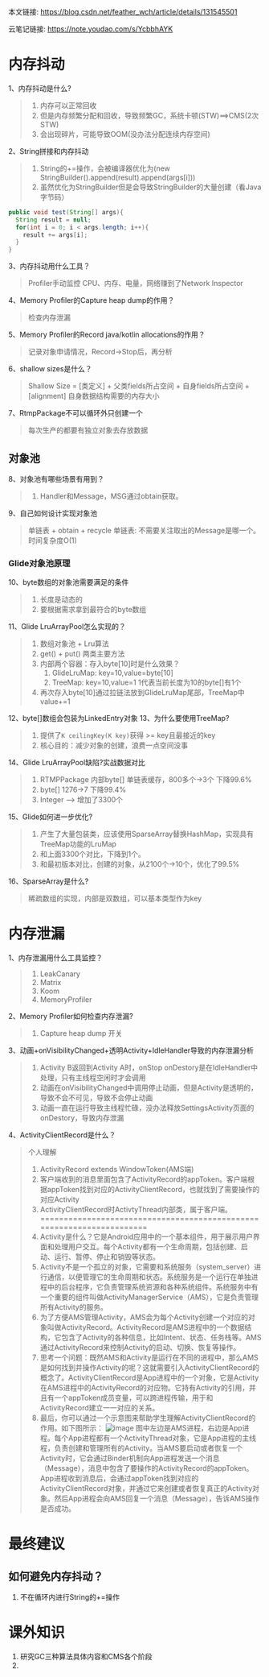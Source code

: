 本文链接: https://blog.csdn.net/feather_wch/article/details/131545501

云笔记链接: https://note.youdao.com/s/YcbbhAYK

# 内存抖动

1、内存抖动是什么?

> 1.  内存可以正常回收
> 2.  但是内存频繁分配和回收，导致频繁GC，系统卡顿(STW)==>CMS(2次STW)
> 3.  会出现碎片，可能导致OOM(没办法分配连续内存空间)

2、String拼接和内存抖动

> 1.  String的+=操作，会被编译器优化为(new StringBuilder().append(result).append(args\[i]))
> 2.  虽然优化为StringBuilder但是会导致StringBuilder的大量创建（看Java字节码）

```java
public void test(String[] args){
  String result = null;
  for(int i = 0; i < args.length; i++){
    result += args[i];
  }
}
```

3、内存抖动用什么工具？

> Profiler手动监控
> CPU、内存、电量，网络赚到了Network Inspector

4、Memory Profiler的Capture heap dump的作用？

> 检查内存泄漏

5、Memory Profiler的Record java/kotlin allocations的作用？

> 记录对象申请情况，Record->Stop后，再分析

6、shallow sizes是什么？

> Shallow Size = \[类定义] + 父类fields所占空间 + 自身fields所占空间 + \[alignment]
> 自身数据结构需要的内存大小

7、RtmpPackage不可以循环外只创建一个

> 每次生产的都要有独立对象去存放数据

## 对象池

8、对象池有哪些场景有用到？

> 1.  Handler和Message，MSG通过obtain获取。

9、自己如何设计实现对象池

> 单链表 + obtain + recycle
> 单链表: 不需要关注取出的Message是哪一个。时间复杂度O(1)

### Glide对象池原理

10、byte数组的对象池需要满足的条件

> 1. 长度是动态的
> 2. 要根据需求拿到最符合的byte数组

11、Glide LruArrayPool怎么实现的？
> 1. 数组对象池 + Lru算法
> 1.  get() + put() 两类主要方法
> 2.  内部两个容器：存入byte\[10]时是什么效果？
>     1.  GlideLruMap: key=10,value=byte\[10]
>     2.  TreeMap: key=10,value=1 1代表当前长度为10的byte\[]有1个
> 3.  再次存入byte\[10]通过拉链法放到GlideLruMap尾部，TreeMap中value+=1

12、byte\[]数组会包装为LinkedEntry对象
13、为什么要使用TreeMap?
> 1. 提供了`K ceilingKey(K key)`获得 >= key且最接近的key
> 1. 核心目的：减少对象的创建，浪费一点空间没事

14、Glide LruArrayPool缺陷?实战数据对比
> 1. RTMPPackage 内部byte[] 单链表缓存，800多个->3个 下降99.6%
> 1. byte[] 1276->7 下降99.4%
> 1. Integer --> 增加了3300个

15、Glide如何进一步优化?
> 1. 产生了大量包装类，应该使用SparseArray替换HashMap，实现具有TreeMap功能的LruMap
> 1. 和上面3300个对比，下降到1个。
> 1. 和最初版本对比，创建的对象，从2100个->10个，优化了99.5%

16、SparseArray是什么?
> 稀疏数组的实现，内部是双数组，可以基本类型作为key

# 内存泄漏

1、内存泄漏用什么工具监控？

> 1.  LeakCanary
> 2.  Matrix
> 3.  Koom
> 4. MemoryProfiler

2、Memory Profiler如何检查内存泄漏?
> 1. Capture heap dump 开关

3、动画+onVisibilityChanged+透明Activity+IdleHandler导致的内存泄漏分析
> 1. Activity B返回到Activity A时，onStop onDestory是在IdleHandler中处理，只有主线程空闲时才会调用
> 2. 动画在onVisibilityChanged中调用停止动画，但是Activity是透明的，导致不会不可见，导致不会停止动画
> 3. 动画一直在运行导致主线程忙碌，没办法释放SettingsActivity页面的onDestory，导致内存泄漏

4、ActivityClientRecord是什么？
> 个人理解
> 1. ActivityRecord extends WindowToken(AMS端)
> 1. 客户端收到的消息里面包含了ActivityRecord的appToken。客户端根据appToken找到对应的ActivityClientRecord，也就找到了需要操作的对应Activity
> 1. ActivityClientRecord时ActivtyThread内部类，属于客户端。
> ======================================================================
> 1. Activity是什么？它是Android应用中的一个基本组件，用于展示用户界面和处理用户交互。每个Activity都有一个生命周期，包括创建、启动、运行、暂停、停止和销毁等状态。
> 2. Activity不是一个孤立的对象，它需要和系统服务（system_server）进行通信，以便管理它的生命周期和状态。系统服务是一个运行在单独进程中的后台程序，它负责管理系统资源和各种系统组件。系统服务中有一个重要的组件叫做ActivityManagerService（AMS），它是负责管理所有Activity的服务。
> 3. 为了方便AMS管理Activity，AMS会为每个Activity创建一个对应的对象叫做ActivityRecord。ActivityRecord是AMS进程中的一个数据结构，它包含了Activity的各种信息，比如Intent、状态、任务栈等。AMS通过ActivityRecord来控制Activity的启动、切换、恢复等操作。
> 4. 思考一个问题：既然AMS和Activity是运行在不同的进程中，那么AMS是如何找到并操作Activity的呢？这就需要引入ActivityClientRecord的概念了。ActivityClientRecord是App进程中的一个对象，它是Activity在AMS进程中的ActivityRecord的对应物。它持有Activity的引用，并且有一个appToken成员变量，可以跨进程传输，用于和ActivityRecord建立一一对应的关系。
> 5. 最后，你可以通过一个示意图来帮助学生理解ActivityClientRecord的作用。如下图所示：
> ![image](https://img-blog.csdnimg.cn/20190919231734567.png)
> 图中左边是AMS进程，右边是App进程。每个App进程都有一个ActivityThread对象，它是App进程的主线程，负责创建和管理所有的Activity。当AMS要启动或者恢复一个Activity时，它会通过Binder机制向App进程发送一个消息（Message），消息中包含了要操作的ActivityRecord的appToken。App进程收到消息后，会通过appToken找到对应的ActivityClientRecord对象，并通过它来创建或者恢复真正的Activity对象。然后App进程会向AMS回复一个消息（Message），告诉AMS操作是否成功。

# 最终建议

## 如何避免内存抖动？

1.  不在循环内进行String的+=操作

# 课外知识

1.  研究GC三种算法具体内容和CMS各个阶段
2.  
